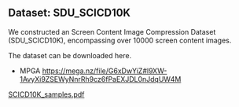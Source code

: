 ## Dataset: SDU_SCICD10K

We constructed an Screen Content Image Compression Dataset (SDU_SCICD10K), encompassing over 10000 screen content images. 

The dataset can be downloaded here.

- MPGA
https://mega.nz/file/G6xDwYiZ#l9XW-1AvyXi9ZSEWyNnrRh9cz6fPaEXJDL0nJdqUW4M

[SCICD10K_samples.pdf](https://github.com/user-attachments/files/17009524/SCICD10K_samples.pdf)
